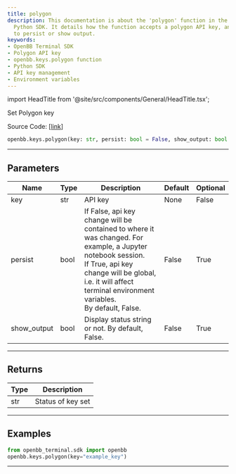 ```yaml
---
title: polygon
description: This documentation is about the 'polygon' function in the OpenBB Terminal
  Python SDK. It details how the function accepts a polygon API key, and settings
  to persist or show output.
keywords:
- OpenBB Terminal SDK
- Polygon API key
- openbb.keys.polygon function
- Python SDK
- API key management
- Environment variables
---
```


import HeadTitle from '@site/src/components/General/HeadTitle.tsx';

<HeadTitle title="polygon - Keys - Reference | OpenBB SDK Docs" />

Set Polygon key

Source Code: [[link](https://github.com/OpenBB-finance/OpenBBTerminal/tree/main/openbb_terminal/keys_model.py#L481)]

```python
openbb.keys.polygon(key: str, persist: bool = False, show_output: bool = False)
```

---

## Parameters

| Name | Type | Description | Default | Optional |
| ---- | ---- | ----------- | ------- | -------- |
| key | str | API key | None | False |
| persist | bool | If False, api key change will be contained to where it was changed. For example, a Jupyter notebook session.<br/>If True, api key change will be global, i.e. it will affect terminal environment variables.<br/>By default, False. | False | True |
| show_output | bool | Display status string or not. By default, False. | False | True |


---

## Returns

| Type | Description |
| ---- | ----------- |
| str | Status of key set |
---

## Examples

```python
from openbb_terminal.sdk import openbb
openbb.keys.polygon(key="example_key")
```

---
